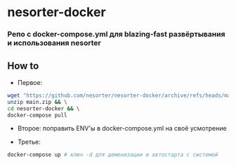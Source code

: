 # nesorter-docker
### Репо с docker-compose.yml для blazing-fast развёртывания и использования nesorter

## How to

- Первое:
```sh
wget "https://github.com/nesorter/nesorter-docker/archive/refs/heads/main.zip" && \
unzip main.zip && \
cd nesorter-docker && \
docker-compose pull
```

- Второе: поправить ENV'ы в docker-compose.yml на своё усмотрение

- Третье:
```sh
docker-compose up # ключ -d для демонизации и автостарта с системой
```
